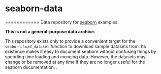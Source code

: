 seaborn-data
============
============
Data repository for [seaborn](http://seaborn.pydata.org/) examples.

**This is not a general-purpose data  archive.**
 
This repository exists only  to provide a convenient target for the `seaborn.load_dataset` function to download sample datasets from. Its existence makes it easy to document seaborn without confusing things by spending time loading and munging data. However, the datasets may change or be removed at any time if they are no longer useful for the seaborn documentation.
. 
